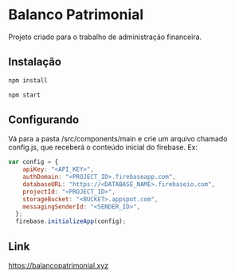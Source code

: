# Balanco Patrimonial
Projeto criado para o trabalho de administração financeira.

## Instalação

```bash
npm install
```
```bash
npm start
```

## Configurando
Vá para a pasta /src/components/main e crie um arquivo chamado config.js, que receberá o conteúdo inicial do firebase.
Ex:
```javascript
var config = {
    apiKey: "<API_KEY>",
    authDomain: "<PROJECT_ID>.firebaseapp.com",
    databaseURL: "https://<DATABASE_NAME>.firebaseio.com",
    projectId: "<PROJECT_ID>",
    storageBucket: "<BUCKET>.appspot.com",
    messagingSenderId: "<SENDER_ID>",
  };
  firebase.initializeApp(config);
```

## Link
https://balancopatrimonial.xyz
